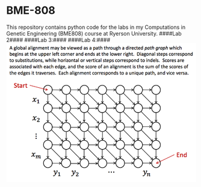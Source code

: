 # BME-808
This repository contains python code for the labs in my Computations in Genetic Engineering (BME808) course at Ryerson University.
 ####Lab 2####
 ####Lab 3:####
 ####Lab 4:#### ![Alt text](images/lab4/image1.png?raw=true "Global alignment")
